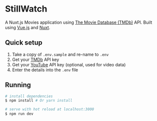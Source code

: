 # StillWatch

A Nuxt.js Movies application using [The Movie Database (TMDb)](https://developers.themoviedb.org/3) API. Built using [Vue.js](https://github.com/vuejs/vue) and [Nuxt](https://github.com/nuxt/nuxt.js). 

## Quick setup

1. Take a copy of `.env.sample` and re-name to `.env`
2. Get your [TMDb](https://developers.themoviedb.org/3) API key
3. Get your [YouTube](https://developers.google.com/youtube/v3/getting-started) API key (optional, used for video data)
4. Enter the details into the `.env` file

## Running

``` bash
# install dependencies
$ npm install # Or yarn install

# serve with hot reload at localhost:3000
$ npm run dev
```
